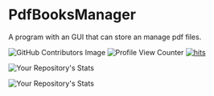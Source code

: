 # PdfBooksManager
A program with an GUI that can store an manage pdf files.



![GitHub Contributors Image](https://contrib.rocks/image?repo=AleisterFox/PdfBooksManager)        ![Profile View Counter](https://komarev.com/ghpvc/?username=AleisterFox)        [![hits](https://hits.deltapapa.io/github/AleisterFox/PdfBooksManager.svg)](https://hits.deltapapa.io)


![Your Repository's Stats](https://github-readme-stats.vercel.app/api?username=AleisterFox&show_icons=true)


![Your Repository's Stats](https://github-readme-stats.vercel.app/api/top-langs/?username=AleisterFox&theme=blue-green)
